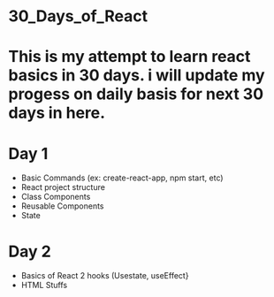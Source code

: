 # 30_Days_of_React

# This is my attempt to learn react basics in 30 days. i will update my progess on daily basis for next 30 days in here. 

# Day 1
<ul>
  <li> Basic Commands (ex: create-react-app, npm start, etc) </li>
  <li> React project structure </li>
  <li> Class Components </li>
  <li> Reusable Components </li>
  <li> State </li>
</ul>

# Day 2
<ul>
  <li> Basics of React 2 hooks (Usestate, useEffect} </li>
  <li> HTML Stuffs </li>
</ul>
